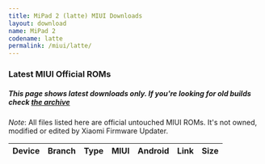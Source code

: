```yaml
---
title: MiPad 2 (latte) MIUI Downloads
layout: download
name: MiPad 2
codename: latte
permalink: /miui/latte/
---
```

### Latest MIUI Official ROMs
##### This page shows latest downloads only. If you're looking for old builds check [the archive](/archive/miui/latte/)
*Note*: All files listed here are official untouched MIUI ROMs. It's not owned, modified or edited by Xiaomi Firmware Updater.


<div class="table-responsive-md" id="table-wrapper">
<table id="firmware" class="compact table table-striped table-hover table-sm">
    <thead class="thead-dark">
        <tr>
            <th>Device</th>
            <th>Branch</th>
            <th>Type</th>
            <th>MIUI</th>
            <th>Android</th>
            <th>Link</th>
            <th>Size</th>
        </tr>
    </thead>
    <script>loadMiuiDownloads('latte')</script>
</table>
</div>


